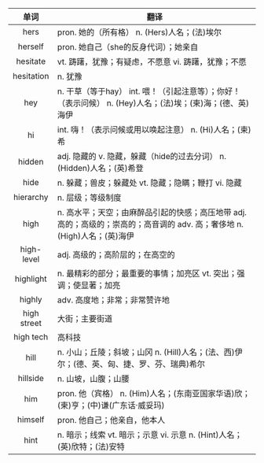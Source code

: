 |单词|翻译  |
|:--:|--| 
|	hers  		|		pron. 她的（所有格） n. (Hers)人名；(法)埃尔	|		
|	herself  		|		pron. 她自己（she的反身代词）；她亲自	|		
|	hesitate  		|		vt. 踌躇，犹豫；有疑虑，不愿意 vi. 踌躇，犹豫；不愿	|		
|	hesitation  		|		n. 犹豫	|		
|	hey  		|		n. 干草（等于hay） int. 喂！（引起注意等）；你好！（表示问候） n. (Hey)人名；(法)埃；(柬)海；(德、英)海伊	|		
|	hi  		|		int. 嗨！（表示问候或用以唤起注意） n. (Hi)人名；(柬)希	|		
|	hidden  		|		adj. 隐藏的 v. 隐藏，躲藏（hide的过去分词） n. (Hidden)人名；(英)希登	|		
|	hide  		|		n. 躲藏；兽皮；躲藏处 vt. 隐藏；隐瞒；鞭打 vi. 隐藏	|		
|	hierarchy  		|		n. 层级；等级制度	|		
|	high  		|		n. 高水平；天空；由麻醉品引起的快感；高压地带 adj. 高的；高级的；崇高的；高音调的 adv. 高；奢侈地 n. (High)人名；(英)海伊	|		
|	high-level  		|		adj. 高级的；高阶层的；在高空的	|		
|	highlight  		|		n. 最精彩的部分；最重要的事情；加亮区 vt. 突出；强调；使显著；加亮	|		
|	highly  		|		adv. 高度地；非常；非常赞许地	|		
|	high street  		|		大街；主要街道	|		
|	high tech  		|		高科技	|		
|	hill  		|		n. 小山；丘陵；斜坡；山冈 n. (Hill)人名；(法、西)伊尔；(德、英、匈、捷、罗、芬、瑞典)希尔	|		
|	hillside  		|		n. 山坡，山腹；山腰	|		
|	him  		|		pron. 他（宾格） n. (Him)人名；(东南亚国家华语)欣；(柬)亨；(中)谦(广东话·威妥玛)	|		
|	himself  		|		pron. 他自己；他亲自，他本人	|		
|	hint  		|		n. 暗示；线索 vt. 暗示；示意 vi. 示意 n. (Hint)人名；(英)欣特；(法)安特	|		
